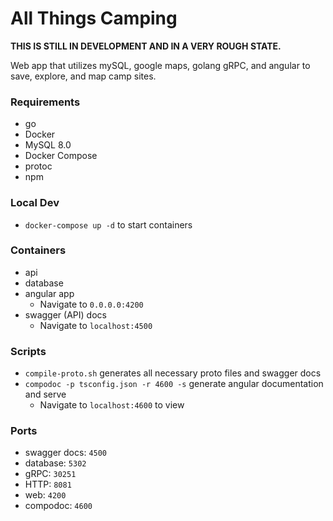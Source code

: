 # All Things Camping

**THIS IS STILL IN DEVELOPMENT AND IN A VERY ROUGH STATE.**

Web app that utilizes mySQL, google maps, golang gRPC, and angular to save, explore, and map camp sites.

### Requirements
* go
* Docker
* MySQL 8.0
* Docker Compose
* protoc
* npm

### Local Dev
* `docker-compose up -d` to start containers

### Containers
* api
* database
* angular app
  * Navigate to `0.0.0.0:4200`
* swagger (API) docs
  * Navigate to `localhost:4500`

### Scripts
* `compile-proto.sh` generates all necessary proto files and swagger docs
* `compodoc -p tsconfig.json -r 4600 -s` generate angular documentation and serve
  * Navigate to `localhost:4600` to view

### Ports
* swagger docs: `4500`
* database: `5302`
* gRPC: `30251`
* HTTP: `8081`
* web: `4200`
* compodoc: `4600`